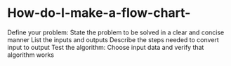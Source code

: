 # How-do-I-make-a-flow-chart-
Define your problem: State the problem to be solved in a clear and concise manner
List the inputs and outputs
Describe the steps needed to convert input to output
Test the algorithm: Choose input data and verify that algorithm works
